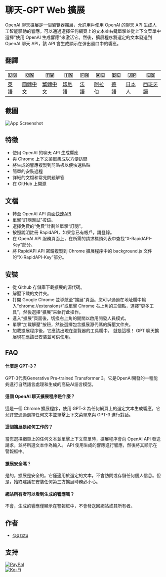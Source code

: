 # 聊天-GPT Web 擴展

OpenAI 聊天擴展是一個瀏覽器擴展，允許用戶使用 OpenAI 的聊天 API 生成人工智能驅動的響應。可以通過選擇任何網頁上的文本並右鍵單擊並從上下文菜單中選擇“使用 OpenAI 生成響應”來激活它。然後，擴展程序將選定的文本發送到 OpenAI 聊天 API，該 API 會生成顯示在彈出窗口中的響應。

## 翻譯

| 🇺🇸            | 🇨🇳                    | 🇹🇼                    | 🇮🇳                | 🇫🇷               | 🇦🇪                | 🇩🇪               | 🇯🇵                | 🇪🇸                 |
| --------------- | ----------------------- | ----------------------- | ------------------- | ------------------ | ------------------- | ------------------ | ------------------- | -------------------- |
| [英語](README.md) | [簡體中文](README.zh-CN.md) | [繁體中文](README.zh-TW.md) | [印地語](README.hi.md) | [法語](README.fr.md) | [阿拉伯](README.ar.md) | [德語](README.de.md) | [日本人](README.ja.md) | [西班牙語](README.es.md) |

## 截圖

![App Screenshot](https://cdn.discordapp.com/attachments/1008195045960204349/1099103637608878090/New_Website_Blue_Mockup_Instagram_-_Laptop.gif)

## 特徵

-   使用 OpenAI 的聊天 API 生成響應
-   與 Chrome 上下文菜單集成以方便訪問
-   將生成的響應複製到剪貼板以便快速粘貼
-   簡單的安裝過程
-   詳細的文檔和常見問題解答
-   在 GitHub 上開源

## 文檔

-   轉至 OpenAI API 頁面[快速API](https://rapidapi.com/openai-api-openai-api-default/api/openai80/).
-   單擊“訂閱測試”按鈕。
-   選擇免費的“免費”計劃並單擊“訂閱”。
-   按照說明註冊 RapidAPI，如果您已有帳戶，請登錄。
-   在 OpenAI API 服務頁面上，在所需的請求標頭列表中查找“X-RapidAPI-Key”部分。
-   將 RapidAPI API 密鑰複製到 Chrome 擴展程序中的 background.js 文件的“X-RapidAPI-Key”部分。

## 安裝

-   從 Github 存儲庫下載擴展的源代碼。
-   解壓下載的文件夾。
-   打開 Google Chrome 並導航至“擴展”頁面。您可以通過在地址欄中輸入“chrome://extensions/”或單擊 Chrome 右上角的三個點，選擇“更多工具”，然後選擇“擴展”來執行此操作。
-   進入“擴展”頁面後，切換右上角的開關以啟用開發人員模式。
-   單擊“加載解壓”按鈕，然後選擇包含擴展源代碼的解壓文件夾。
-   加載擴展程序後，它應該出現在瀏覽器的工具欄中。
    就是這樣！ GPT 聊天擴展現在應該已安裝並可供使用。

## FAQ

#### 什麼是 GPT-3？

GPT-3代表Generative Pre-trained Transformer 3。它是OpenAI開發的一種能夠進行自然語言處理和生成的高級AI語言模型。

#### 這個 OpenAI 聊天擴展程序是什麼？

這是一個 Chrome 擴展程序，使用 GPT-3 為任何網頁上的選定文本生成響應。它允許您通過選擇任何文本並單擊上下文菜單來與 GPT-3 進行對話。

#### 這個擴展是如何工作的？

當您選擇網頁上的任何文本並單擊上下文菜單時，擴展程序會向 OpenAI API 發送請求，並將所選文本作為輸入。 API 使用生成的響應進行響應，然後將其顯示在警報框中。

#### 擴展安全嗎？

是的，擴展是安全的。它僅適用於選定的文本，不會訪問或存儲任何個人信息。但是，始終建議在安裝任何第三方擴展時務必小心。

#### 網站所有者可以看到生成的響應嗎？

不會，生成的響應僅顯示在警報框中，不會發送回網站或其所有者。

## 作者

-   [@qzxtu](https://www.github.com/qzxtu)

## 支持

[![PayPal](https://img.shields.io/badge/PayPal-00457C?style=for-the-badge&logo=paypal&logoColor=white)](https://paypal.me/nova355killer)  
[![Ko-Fi](https://img.shields.io/badge/kofi-00457C?style=for-the-badge&logo=ko-fi&logoColor=white)](https://ko-fi.com/nova355)
